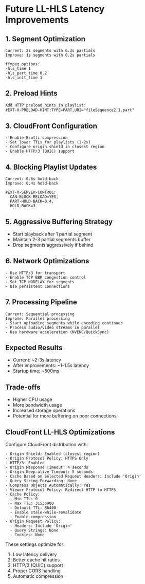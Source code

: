 # Future LL-HLS Latency Improvements

## 1. Segment Optimization
```text
Current: 2s segments with 0.3s partials
Improve: 1s segments with 0.2s partials

ffmpeg options:
-hls_time 1
-hls_part_time 0.2
-hls_init_time 1
```

## 2. Preload Hints
```html
Add HTTP preload hints in playlist:
#EXT-X-PRELOAD-HINT:TYPE=PART,URI="fileSequence2.1.part"
```

## 3. CloudFront Configuration
```text
- Enable Brotli compression
- Set lower TTLs for playlists (1-2s)
- Configure origin shield in closest region
- Enable HTTP/3 (QUIC) support
```

## 4. Blocking Playlist Updates
```text
Current: 0.6s hold-back
Improve: 0.4s hold-back

#EXT-X-SERVER-CONTROL:
  CAN-BLOCK-RELOAD=YES,
  PART-HOLD-BACK=0.4,
  HOLD-BACK=3
```

## 5. Aggressive Buffering Strategy
- Start playback after 1 partial segment
- Maintain 2-3 partial segments buffer
- Drop segments aggressively if behind

## 6. Network Optimizations
```text
- Use HTTP/3 for transport
- Enable TCP BBR congestion control
- Set TCP_NODELAY for segments
- Use persistent connections
```

## 7. Processing Pipeline
```text
Current: Sequential processing
Improve: Parallel processing
- Start uploading segments while encoding continues
- Process audio/video streams in parallel
- Use hardware acceleration (NVENC/QuickSync)
```

## Expected Results
- Current: ~2-3s latency
- After improvements: ~1-1.5s latency
- Startup time: ~500ms

## Trade-offs
- Higher CPU usage
- More bandwidth usage
- Increased storage operations
- Potential for more buffering on poor connections 

## CloudFront LL-HLS Optimizations

Configure CloudFront distribution with:

```text
- Origin Shield: Enabled (closest region)
- Origin Protocol Policy: HTTPS Only
- HTTP/3: Enabled
- Origin Response Timeout: 4 seconds
- Origin Keep-alive Timeout: 5 seconds
- Cache Based on Selected Request Headers: Include 'Origin'
- Query String Forwarding: None
- Compress Objects Automatically: Yes
- Viewer Protocol Policy: Redirect HTTP to HTTPS
- Cache Policy:
  - Min TTL: 0
  - Max TTL: 31536000
  - Default TTL: 86400
  - Enable stale-while-revalidate
  - Enable compression
- Origin Request Policy:
  - Headers: Include 'Origin'
  - Query Strings: None
  - Cookies: None
```

These settings optimize for:
1. Low latency delivery
2. Better cache hit ratios
3. HTTP/3 (QUIC) support
4. Proper CORS handling
5. Automatic compression 
